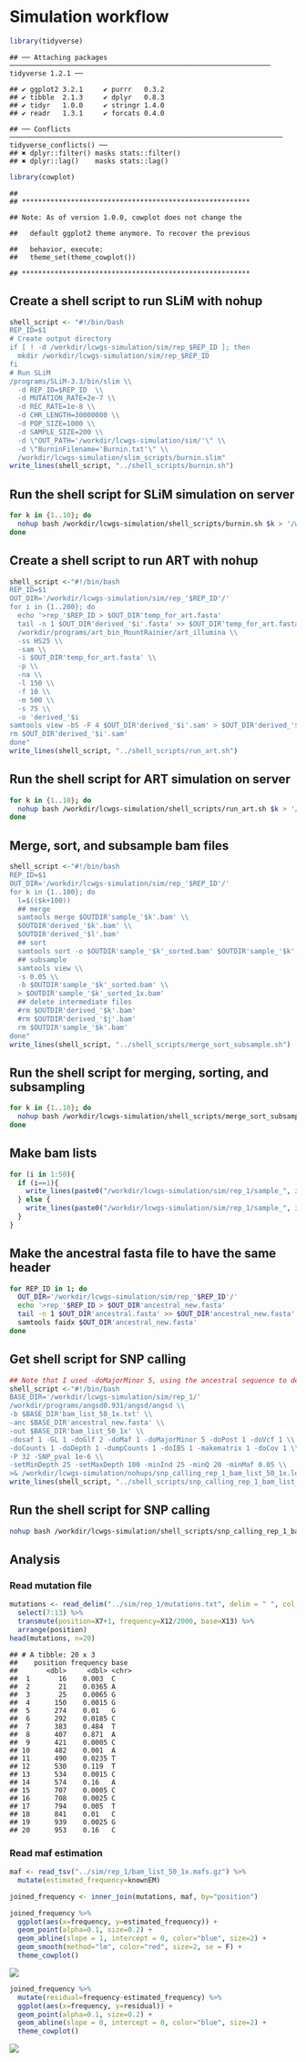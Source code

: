 Simulation workflow
================

``` r
library(tidyverse)
```

    ## ── Attaching packages ──────────────────────────────────────────────────────────────── tidyverse 1.2.1 ──

    ## ✔ ggplot2 3.2.1     ✔ purrr   0.3.2
    ## ✔ tibble  2.1.3     ✔ dplyr   0.8.3
    ## ✔ tidyr   1.0.0     ✔ stringr 1.4.0
    ## ✔ readr   1.3.1     ✔ forcats 0.4.0

    ## ── Conflicts ─────────────────────────────────────────────────────────────────── tidyverse_conflicts() ──
    ## ✖ dplyr::filter() masks stats::filter()
    ## ✖ dplyr::lag()    masks stats::lag()

``` r
library(cowplot)
```

    ## 
    ## ********************************************************

    ## Note: As of version 1.0.0, cowplot does not change the

    ##   default ggplot2 theme anymore. To recover the previous

    ##   behavior, execute:
    ##   theme_set(theme_cowplot())

    ## ********************************************************

Create a shell script to run SLiM with nohup
--------------------------------------------

``` r
shell_script <- "#!/bin/bash
REP_ID=$1
# Create output directory
if [ ! -d /workdir/lcwgs-simulation/sim/rep_$REP_ID ]; then
  mkdir /workdir/lcwgs-simulation/sim/rep_$REP_ID
fi
# Run SLiM 
/programs/SLiM-3.3/bin/slim \\
  -d REP_ID=$REP_ID  \\
  -d MUTATION_RATE=2e-7 \\
  -d REC_RATE=1e-8 \\
  -d CHR_LENGTH=30000000 \\
  -d POP_SIZE=1000 \\
  -d SAMPLE_SIZE=200 \\
  -d \"OUT_PATH='/workdir/lcwgs-simulation/sim/'\" \\
  -d \"BurninFilename='Burnin.txt'\" \\
  /workdir/lcwgs-simulation/slim_scripts/burnin.slim"
write_lines(shell_script, "../shell_scripts/burnin.sh")
```

Run the shell script for SLiM simulation on server
--------------------------------------------------

``` bash
for k in {1..10}; do
  nohup bash /workdir/lcwgs-simulation/shell_scripts/burnin.sh $k > '/workdir/lcwgs-simulation/nohups/burnin_'$k'.nohup' &
done
```

Create a shell script to run ART with nohup
-------------------------------------------

``` r
shell_script <-"#!/bin/bash
REP_ID=$1
OUT_DIR='/workdir/lcwgs-simulation/sim/rep_'$REP_ID'/'
for i in {1..200}; do
  echo '>rep_'$REP_ID > $OUT_DIR'temp_for_art.fasta'
  tail -n 1 $OUT_DIR'derived_'$i'.fasta' >> $OUT_DIR'temp_for_art.fasta'
  /workdir/programs/art_bin_MountRainier/art_illumina \\
  -ss HS25 \\
  -sam \\
  -i $OUT_DIR'temp_for_art.fasta' \\
  -p \\
  -na \\
  -l 150 \\
  -f 10 \\
  -m 500 \\
  -s 75 \\
  -o 'derived_'$i
samtools view -bS -F 4 $OUT_DIR'derived_'$i'.sam' > $OUT_DIR'derived_'$i'.bam'
rm $OUT_DIR'derived_'$i'.sam'
done"
write_lines(shell_script, "../shell_scripts/run_art.sh")
```

Run the shell script for ART simulation on server
-------------------------------------------------

``` bash
for k in {1..10}; do
  nohup bash /workdir/lcwgs-simulation/shell_scripts/run_art.sh $k > '/workdir/lcwgs-simulation/nohups/run_art_'$k'.nohup' &
done
```

Merge, sort, and subsample bam files
------------------------------------

``` r
shell_script <-"#!/bin/bash
REP_ID=$1
OUT_DIR='/workdir/lcwgs-simulation/sim/rep_'$REP_ID'/'
for k in {1..100}; do
  l=$(($k+100))
  ## merge
  samtools merge $OUTDIR'sample_'$k'.bam' \\
  $OUTDIR'derived_'$k'.bam' \\
  $OUTDIR'derived_'$l'.bam'
  ## sort
  samtools sort -o $OUTDIR'sample_'$k'_sorted.bam' $OUTDIR'sample_'$k'.bam'
  ## subsample
  samtools view \\
  -s 0.05 \\
  -b $OUTDIR'sample_'$k'_sorted.bam' \\
  > $OUTDIR'sample_'$k'_sorted_1x.bam'
  ## delete intermediate files
  #rm $OUTDIR'derived_'$k'.bam' 
  #rm $OUTDIR'derived_'$j'.bam' 
  rm $OUTDIR'sample_'$k'.bam' 
done"
write_lines(shell_script, "../shell_scripts/merge_sort_subsample.sh")
```

Run the shell script for merging, sorting, and subsampling
----------------------------------------------------------

``` bash
for k in {1..10}; do
  nohup bash /workdir/lcwgs-simulation/shell_scripts/merge_sort_subsample.sh $k > '/workdir/lcwgs-simulation/nohups/merge_sort_subsample_'$k'.nohup' &
done
```

Make bam lists
--------------

``` r
for (i in 1:50){
  if (i==1){
    write_lines(paste0("/workdir/lcwgs-simulation/sim/rep_1/sample_", i, "_sorted_1x.bam"), "../sim/rep_1/bam_list_50_1x.txt")
  } else {
    write_lines(paste0("/workdir/lcwgs-simulation/sim/rep_1/sample_", i, "_sorted_1x.bam"), "../sim/rep_1/bam_list_50_1x.txt", append = T)
  }
}
```

Make the ancestral fasta file to have the same header
-----------------------------------------------------

``` bash
for REP_ID in 1; do
  OUT_DIR='/workdir/lcwgs-simulation/sim/rep_'$REP_ID'/'
  echo '>rep_'$REP_ID > $OUT_DIR'ancestral_new.fasta'
  tail -n 1 $OUT_DIR'ancestral.fasta' >> $OUT_DIR'ancestral_new.fasta'
  samtools faidx $OUT_DIR'ancestral_new.fasta'
done
```

Get shell script for SNP calling
--------------------------------

``` r
## Note that I used -doMajorMinor 5, using the ancestral sequence to determine major and minor alleles
shell_script <-"#!/bin/bash
BASE_DIR='/workdir/lcwgs-simulation/sim/rep_1/'
/workdir/programs/angsd0.931/angsd/angsd \\
-b $BASE_DIR'bam_list_50_1x.txt' \\
-anc $BASE_DIR'ancestral_new.fasta' \\
-out $BASE_DIR'bam_list_50_1x' \\
-dosaf 1 -GL 1 -doGlf 2 -doMaf 1 -doMajorMinor 5 -doPost 1 -doVcf 1 \\
-doCounts 1 -doDepth 1 -dumpCounts 1 -doIBS 1 -makematrix 1 -doCov 1 \\
-P 32 -SNP_pval 1e-6 \\
-setMinDepth 25 -setMaxDepth 100 -minInd 25 -minQ 20 -minMaf 0.05 \\
>& /workdir/lcwgs-simulation/nohups/snp_calling_rep_1_bam_list_50_1x.log"
write_lines(shell_script, "../shell_scripts/snp_calling_rep_1_bam_list_50_1x.sh")
```

Run the shell script for SNP calling
------------------------------------

``` bash
nohup bash /workdir/lcwgs-simulation/shell_scripts/snp_calling_rep_1_bam_list_50_1x.sh > /workdir/lcwgs-simulation/nohups/snp_calling_rep_1_bam_list_50_1x.nohup &
```

Analysis
--------

### Read mutation file

``` r
mutations <- read_delim("../sim/rep_1/mutations.txt", delim = " ", col_names = F) %>%
  select(7:13) %>%
  transmute(position=X7+1, frequency=X12/2000, base=X13) %>%
  arrange(position)
head(mutations, n=20)
```

    ## # A tibble: 20 x 3
    ##    position frequency base 
    ##       <dbl>     <dbl> <chr>
    ##  1       16    0.003  C    
    ##  2       21    0.0365 A    
    ##  3       25    0.0065 G    
    ##  4      150    0.0015 G    
    ##  5      274    0.01   G    
    ##  6      292    0.0185 C    
    ##  7      383    0.484  T    
    ##  8      407    0.871  A    
    ##  9      421    0.0005 C    
    ## 10      482    0.001  A    
    ## 11      490    0.0235 T    
    ## 12      530    0.119  T    
    ## 13      534    0.0015 C    
    ## 14      574    0.16   A    
    ## 15      707    0.0005 C    
    ## 16      708    0.0025 C    
    ## 17      794    0.005  T    
    ## 18      841    0.01   C    
    ## 19      939    0.0025 G    
    ## 20      953    0.16   C

### Read maf estimation

``` r
maf <- read_tsv("../sim/rep_1/bam_list_50_1x.mafs.gz") %>%
  mutate(estimated_frequency=knownEM)

joined_frequency <- inner_join(mutations, maf, by="position")

joined_frequency %>%
  ggplot(aes(x=frequency, y=estimated_frequency)) +
  geom_point(alpha=0.1, size=0.2) +
  geom_abline(slope = 1, intercept = 0, color="blue", size=2) +
  geom_smooth(method="lm", color="red", size=2, se = F) +
  theme_cowplot()
```

![](simulation_workflow_files/figure-markdown_github/unnamed-chunk-13-1.png)

``` r
joined_frequency %>%
  mutate(residual=frequency-estimated_frequency) %>%
  ggplot(aes(x=frequency, y=residual)) +
  geom_point(alpha=0.1, size=0.2) +
  geom_abline(slope = 0, intercept = 0, color="blue", size=2) +
  theme_cowplot()
```

![](simulation_workflow_files/figure-markdown_github/unnamed-chunk-13-2.png)

